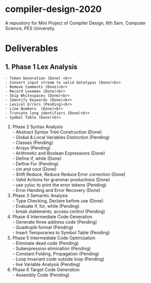 # compiler-design-2020
A repository for Mini Project of Compiler Design, 6th Sem, Computer Science, PES University.
# Deliverables
##  1. Phase 1 Lex Analysis<br>
    - Token Generation (Done) <br>
    - Convert input stream to valid datatypes (Done)<br>
    - Remove Comments (Done)<br>
    - Record Lexemes (Done)<br>
    - Skip Whitespaces (Done)<br>
    - Identify Keywords (Done)<br>
    - Lexical Errors (Pending)<br>
    - Line Numbers  (Done)<br>
    - Truncate long identifiers (Done)<br>
    - Symbol Table (Done)<br>
  2. Phase 2 Syntax Analysis<br>
    - Abstract Syntax Tree Construction (Done)<br>
    - Global & Local Variables Distinction (Pending)<br>
    - Classes (Pending)<br>
    - Arrays (Pending)<br>
    - Arithmetic and Boolean Expressions (Done)<br>
    - Define if, while (Done)<br>
    - Define For (Pending)<br>
    - cin and cout (Done)<br>
    - Shift Reduce, Reduce Reduce Error correction (Done)<br>
    - Valid Actions for grammar productions (Done)<br>
    - use yyloc to print the error tokens (Pending)<br>
    - Error Handing and Error Recovery (Done)<br>
  3. Phase 3 Semantic Analysis<br>
    - Type Checking, Declare before use (Done)<br>
    - Evaluate if, for, while (Pending)<br>
    - break statements, access control (Pending)<br>
  4. Phase 4 Intermediate Code Generation<br>
    - Generate three address code (Pending)<br>
    - Quadruple format (Pending)<br>
    - Insert Temporaries to Symbol Table (Pending)<br>
  5. Phase 5 Intermediate Code Optimization<br>
    - Eliminate dead code (Pending)<br>
    - Subexpression elimination (Pending)<br>
    - Constant Folding, Propagation (Pending)<br>
    - Loop Invariant code outside loop (Pending)<br>
    - live Variable Analysis (Pending)<br>
  6. Phase 6 Target Code Generation<br>
    - Assembly Code (Pending)<br>
    
    
